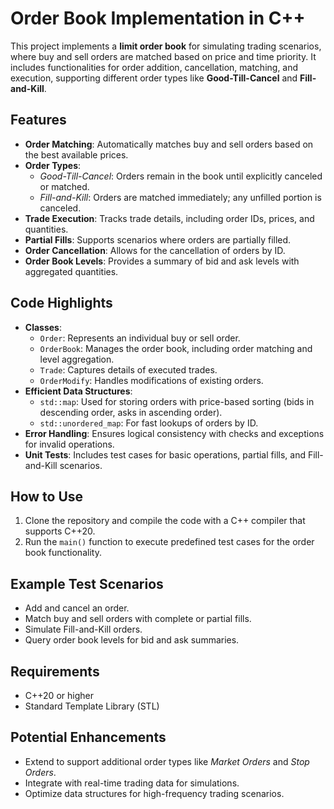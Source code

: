 # Order Book Implementation in C++

This project implements a **limit order book** for simulating trading scenarios, where buy and sell orders are matched based on price and time priority. It includes functionalities for order addition, cancellation, matching, and execution, supporting different order types like **Good-Till-Cancel** and **Fill-and-Kill**. 

## Features
- **Order Matching**: Automatically matches buy and sell orders based on the best available prices.
- **Order Types**:
  - *Good-Till-Cancel*: Orders remain in the book until explicitly canceled or matched.
  - *Fill-and-Kill*: Orders are matched immediately; any unfilled portion is canceled.
- **Trade Execution**: Tracks trade details, including order IDs, prices, and quantities.
- **Partial Fills**: Supports scenarios where orders are partially filled.
- **Order Cancellation**: Allows for the cancellation of orders by ID.
- **Order Book Levels**: Provides a summary of bid and ask levels with aggregated quantities.

## Code Highlights
- **Classes**:
  - `Order`: Represents an individual buy or sell order.
  - `OrderBook`: Manages the order book, including order matching and level aggregation.
  - `Trade`: Captures details of executed trades.
  - `OrderModify`: Handles modifications of existing orders.
- **Efficient Data Structures**:
  - `std::map`: Used for storing orders with price-based sorting (bids in descending order, asks in ascending order).
  - `std::unordered_map`: For fast lookups of orders by ID.
- **Error Handling**: Ensures logical consistency with checks and exceptions for invalid operations.
- **Unit Tests**: Includes test cases for basic operations, partial fills, and Fill-and-Kill scenarios.

## How to Use
1. Clone the repository and compile the code with a C++ compiler that supports C++20.
2. Run the `main()` function to execute predefined test cases for the order book functionality.

## Example Test Scenarios
- Add and cancel an order.
- Match buy and sell orders with complete or partial fills.
- Simulate Fill-and-Kill orders.
- Query order book levels for bid and ask summaries.

## Requirements
- C++20 or higher
- Standard Template Library (STL)

## Potential Enhancements
- Extend to support additional order types like *Market Orders* and *Stop Orders*.
- Integrate with real-time trading data for simulations.
- Optimize data structures for high-frequency trading scenarios.
